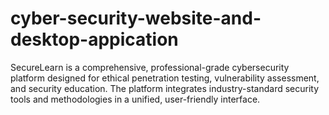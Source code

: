 # cyber-security-website-and-desktop-appication
SecureLearn is a comprehensive, professional-grade cybersecurity platform designed for ethical penetration testing, vulnerability assessment, and security education. The platform integrates industry-standard security tools and methodologies in a unified, user-friendly interface.
